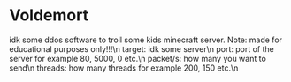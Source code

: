 # Voldemort
 idk some ddos software to troll some kids minecraft server. Note: made for educational purposes only!!!\n
 target: idk some server\n
 port: port of the server for example 80, 5000, 0 etc.\n
 packet/s: how many you want to send\n
 threads: how many threads for example 200, 150 etc.\n
